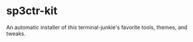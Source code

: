 # sp3ctr-kit
An automatic installer of *this* terminal-junkie's favorite tools, themes, and tweaks.
